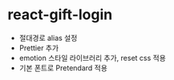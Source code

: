 # react-gift-login

- 절대경로 alias 설정
- Prettier 추가
- emotion 스타일 라이브러리 추가, reset css 적용
- 기본 폰트로 Pretendard 적용
